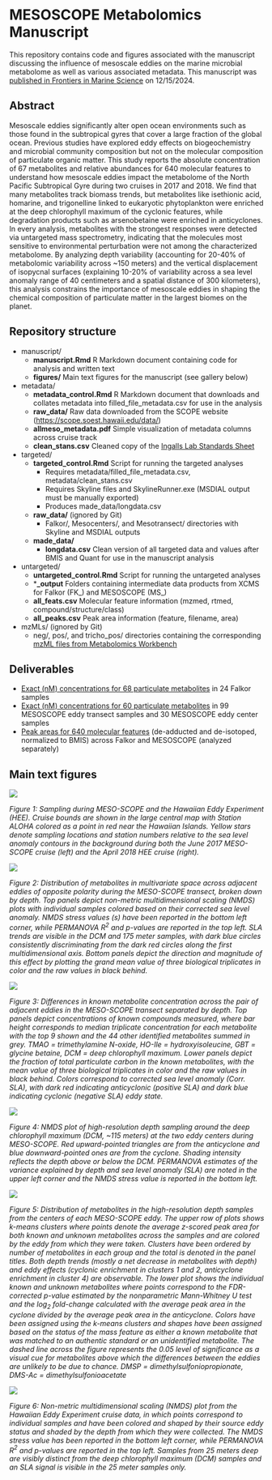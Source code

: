 # MESOSCOPE Metabolomics Manuscript

This repository contains code and figures associated with the manuscript discussing the influence of mesoscale eddies on the marine microbial metabolome as well as various associated metadata. This manuscript was [published in Frontiers in Marine Science](https://doi.org/10.3389/fmars.2024.1481409) on 12/15/2024.

## Abstract
Mesoscale eddies significantly alter open ocean environments such as those found in the subtropical gyres that cover a large fraction of the global ocean. Previous studies have explored eddy effects on biogeochemistry and microbial community composition but not on the molecular composition of particulate organic matter. This study reports the absolute concentration of 67 metabolites and relative abundances for 640 molecular features to understand how mesoscale eddies impact the metabolome of the North Pacific Subtropical Gyre during two cruises in 2017 and 2018. We find that many metabolites track biomass trends, but metabolites like isethionic acid, homarine, and trigonelline linked to eukaryotic phytoplankton were enriched at the deep chlorophyll maximum of the cyclonic features, while degradation products such as arsenobetaine were enriched in anticyclones. In every analysis, metabolites with the strongest responses were detected via untargeted mass spectrometry, indicating that the molecules most sensitive to environmental perturbation were not among the characterized metabolome. By analyzing depth variability (accounting for 20-40% of metabolomic variability across ~150 meters) and the vertical displacement of isopycnal surfaces (explaining 10-20% of variability across a sea level anomaly range of 40 centimeters and a spatial distance of 300 kilometers), this analysis constrains the importance of mesoscale eddies in shaping the chemical composition of particulate matter in the largest biomes on the planet.

## Repository structure

  - manuscript/
    - **manuscript.Rmd** R Markdown document containing code for analysis and written text
    - **figures/** Main text figures for the manuscript (see gallery below)
  - metadata/
    - **metadata_control.Rmd** R Markdown document that downloads and collates metadata into filled_file_metadata.csv for use in the analysis
    - **raw_data/** Raw data downloaded from the SCOPE website (https://scope.soest.hawaii.edu/data/)
    - **allmeso_metadata.pdf** Simple visualization of metadata columns across cruise track
    - **clean_stans.csv** Cleaned copy of the [Ingalls Lab Standards Sheet](https://github.com/IngallsLabUW/Ingalls_Standards)
  - targeted/
    - **targeted_control.Rmd** Script for running the targeted analyses
      - Requires metadata/filled_file_metadata.csv, metadata/clean_stans.csv
      - Requires Skyline files and SkylineRunner.exe (MSDIAL output must be manually exported)
      - Produces made_data/longdata.csv
    - **raw_data/** (ignored by Git)
      - Falkor/, Mesocenters/, and Mesotransect/ directories with Skyline and MSDIAL outputs
    - **made_data/**
      - **longdata.csv** Clean version of all targeted data and values after BMIS and Quant for use in the manuscript analysis
  - untargeted/
    - **untargeted_control.Rmd** Script for running the untargeted analyses
    - ***_output** Folders containing intermediate data products from XCMS for Falkor (FK_) and MESOSCOPE (MS_)
    - **all_feats.csv** Molecular feature information (mzmed, rtmed, compound/structure/class)
    - **all_peaks.csv** Peak area information (feature, filename, area)
  - mzMLs/ (ignored by Git)
    - neg/, pos/, and tricho_pos/ directories containing the corresponding [mzML files from Metabolomics Workbench](http://dx.doi.org/10.21228/M82719)

## Deliverables

  - [Exact (nM) concentrations for 68 particulate metabolites](targeted/Falkor_Targeted_nM.xlsx) in 24 Falkor samples
  - [Exact (nM) concentrations for 60 particulate metabolites](targeted/Falkor_Targeted_nM.xlsx) in 99 MESOSCOPE eddy transect samples and 30 MESOSCOPE eddy center samples
  - [Peak areas for 640 molecular features](untargeted/all_peaks.csv) (de-adducted and de-isotoped, normalized to BMIS) across Falkor and MESOSCOPE (analyzed separately)

## Main text figures

![](manuscript/figures/fig_1_MapForWill_v3.jpg)

*Figure 1: Sampling during MESO-SCOPE and the Hawaiian Eddy Experiment (HEE). Cruise bounds are shown in the large central map with Station ALOHA colored as a point in red near the Hawaiian Islands. Yellow stars denote sampling locations and station numbers relative to the sea level anomaly contours in the background during both the June 2017 MESO-SCOPE cruise (left) and the April 2018 HEE cruise (right).*

![](manuscript/figures/lowres/fig_2_nmds_and_med_metab.png)

*Figure 2: Distribution of metabolites in multivariate space across adjacent eddies of opposite polarity during the MESO-SCOPE transect, broken down by depth. Top panels depict non-metric multidimensional scaling (NMDS) plots with individual samples colored based on their corrected sea level anomaly. NMDS stress values (s) have been reported in the bottom left corner, while PERMANOVA R$^2$ and p-values are reported in the top left. SLA trends are visible in the DCM and 175 meter samples, with dark blue circles consistently discriminating from the dark red circles along the first multidimensional axis. Bottom panels depict the direction and magnitude of this effect by plotting the grand mean value of three biological triplicates in color and the raw values in black behind.*

![](manuscript/figures/lowres/fig_3_targ_gp_w_sla_frac.png)

*Figure 3: Differences in known metabolite concentration across the pair of adjacent eddies in the MESO-SCOPE transect separated by depth. Top panels depict concentrations of known compounds measured, where bar height corresponds to median triplicate concentration for each metabolite with the top 9 shown and the 44 other identified metabolites summed in grey. TMAO = trimethylamine N-oxide, HO-Ile = hydroxyisoleucine, GBT = glycine betaine, DCM = deep chlorophyll maximum. Lower panels depict the fraction of total particulate carbon in the known metabolites, with the mean value of three biological triplicates in color and the raw values in black behind. Colors correspond to corrected sea level anomaly (Corr. SLA), with dark red indicating anticyclonic (positive SLA) and dark blue indicating cyclonic (negative SLA) eddy state.*

![](manuscript/figures/lowres/fig_4_MC_nmds_gp.png)

*Figure 4: NMDS plot of high-resolution depth sampling around the deep chlorophyll maximum (DCM, ~115 meters) at the two eddy centers during MESO-SCOPE. Red upward-pointed triangles are from the anticyclone and blue downward-pointed ones are from the cyclone. Shading intensity reflects the depth above or below the DCM. PERMANOVA estimates of the variance explained by depth and sea level anomaly (SLA) are noted in the upper left corner and the NMDS stress value is reported in the bottom left.*

![](manuscript/figures/lowres/fig_5_kclust_volcano_gp.png)

*Figure 5: Distribution of metabolites in the high-resolution depth samples from the centers of each MESO-SCOPE eddy. The upper row of plots shows k-means clusters where points denote the average z-scored peak area for both known and unknown metabolites across the samples and are colored by the eddy from which they were taken. Clusters have been ordered by number of metabolites in each group and the total is denoted in the panel titles. Both depth trends (mostly a net decrease in metabolites with depth) and eddy effects (cyclonic enrichment in clusters 1 and 2, anticyclone enrichment in cluster 4) are observable. The lower plot shows the individual known and unknown metabolites where points correspond to the FDR-corrected p-value estimated by the nonparametric Mann-Whitney U test and the log$_2$ fold-change calculated with the average peak area in the cyclone divided by the average peak area in the anticyclone. Colors have been assigned using the k-means clusters and shapes have been assigned based on the status of the mass feature as either a known metabolite that was matched to an authentic standard or an unidentified metabolite. The dashed line across the figure represents the 0.05 level of significance as a visual cue for metabolites above which the differences between the eddies are unlikely to be due to chance. DMSP = dimethylsulfoniopropionate, DMS-Ac = dimethylsulfonioacetate*

![](manuscript/figures/lowres/fig_6_fk_nmdsplot.png)

*Figure 6: Non-metric multidimensional scaling (NMDS) plot from the Hawaiian Eddy Experiment cruise data, in which points correspond to individual samples and have been colored and shaped by their source eddy status and shaded by the depth from which they were collected. The NMDS stress value has been reported in the bottom left corner, while PERMANOVA R$^2$ and p-values are reported in the top left. Samples from 25 meters deep are visibly distinct from the deep chlorophyll maximum (DCM) samples and an SLA signal is visible in the 25 meter samples only.*
